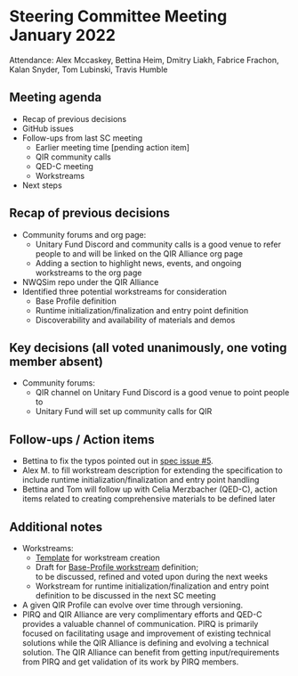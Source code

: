 # Steering Committee Meeting January 2022

Attendance: Alex Mccaskey, Bettina Heim, Dmitry Liakh, Fabrice Frachon, Kalan
Snyder, Tom Lubinski, Travis Humble

## Meeting agenda

- Recap of previous decisions
- GitHub issues
- Follow-ups from last SC meeting
  - Earlier meeting time [pending action item]
  - QIR community calls
  - QED-C meeting
  - Workstreams
- Next steps

## Recap of previous decisions

- Community forums and org page:
  - Unitary Fund Discord and community calls is a good venue to refer people to
    and will be linked on the QIR Alliance org page
  - Adding a section to highlight news, events, and ongoing workstreams to the
    org page
- NWQSim repo under the QIR Alliance
- Identified three potential workstreams for consideration
  - Base Profile definition
  - Runtime initialization/finalization and entry point definition
  - Discoverability and availability of materials and demos

## Key decisions (all voted unanimously, one voting member absent)

- Community forums:
  - QIR channel on Unitary Fund Discord is a good venue to point people to
  - Unitary Fund will set up community calls for QIR

## Follow-ups / Action items

- Bettina to fix the typos pointed out in [spec issue
  #5](https://github.com/qir-alliance/qir-spec/issues/5).
- Alex M. to fill workstream description for extending the specification to
  include runtime initialization/finalization and entry point handling
- Bettina and Tom will follow up with Celia Merzbacher (QED-C), action items
  related to creating comprehensive materials to be defined later

## Additional notes

- Workstreams:
  - [Template](../workstreams/Workstream_Creation_Template.md) for workstream
    creation
  - Draft for [Base-Profile
    workstream](../workstreams/Base_Profile_Workstream.md) definition; <br/>
    to be discussed, refined and voted upon during the next weeks
  - Workstream for runtime initialization/finalization and entry point
    definition to be discussed in the next SC meeting
- A given QIR Profile can evolve over time through versioning.
- PIRQ and QIR Alliance are very complimentary efforts and QED-C provides a
  valuable channel of communication. PIRQ is primarily focused on facilitating
  usage and improvement of existing technical solutions while the QIR Alliance
  is defining and evolving a technical solution. The QIR Alliance can benefit
  from getting input/requirements from PIRQ and get validation of its work by
  PIRQ members.
